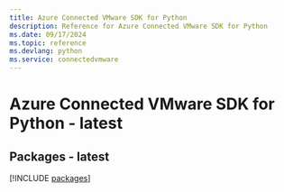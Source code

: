```yaml
---
title: Azure Connected VMware SDK for Python
description: Reference for Azure Connected VMware SDK for Python
ms.date: 09/17/2024
ms.topic: reference
ms.devlang: python
ms.service: connectedvmware
---
```

# Azure Connected VMware SDK for Python - latest
## Packages - latest
[!INCLUDE [packages](connected-vmware-index.md)]